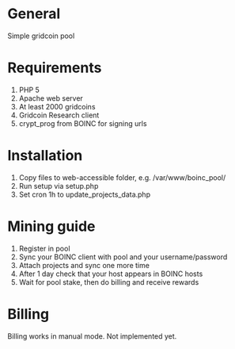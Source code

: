 # General
Simple gridcoin pool

# Requirements
1) PHP 5
2) Apache web server
3) At least 2000 gridcoins
4) Gridcoin Research client
5) crypt_prog from BOINC for signing urls

# Installation
1) Copy files to web-accessible folder, e.g. /var/www/boinc_pool/
2) Run setup via setup.php
3) Set cron 1h to update_projects_data.php

# Mining guide
1) Register in pool
2) Sync your BOINC client with pool and your username/password
3) Attach projects and sync one more time
4) After 1 day check that your host appears in BOINC hosts
5) Wait for pool stake, then do billing and receive rewards

# Billing
Billing works in manual mode. Not implemented yet.
